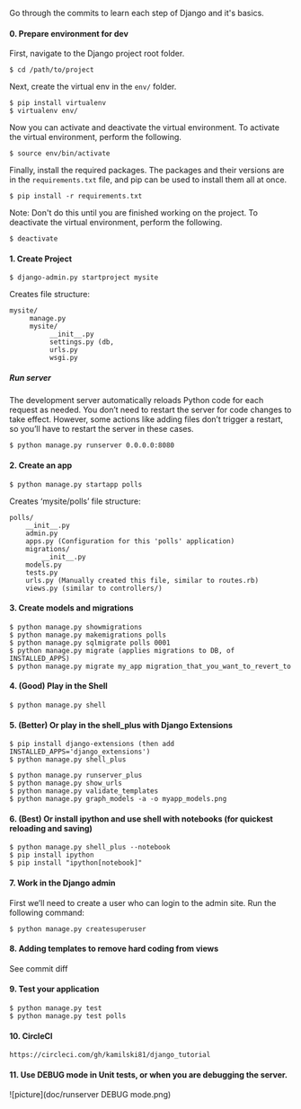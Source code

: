 Go through the commits to learn each step of Django and it's basics. 

#### 0. Prepare environment for dev
First, navigate to the Django project root folder.

```
$ cd /path/to/project
```

Next, create the virtual env in the `env/` folder.

```
$ pip install virtualenv
$ virtualenv env/
```

Now you can activate and deactivate the virtual environment. To activate
the virtual environment, perform the following.

```
$ source env/bin/activate
```

Finally, install the required packages. The packages and their versions are
in the `requirements.txt` file, and pip can be used to install them all
at once.

```
$ pip install -r requirements.txt
```
Note: Don't do this until you are finished working on the project. To
deactivate the virtual environment, perform the following.

```
$ deactivate
```


#### 1.  Create Project
```
$ django-admin.py startproject mysite
```

Creates file structure:
```
mysite/
     manage.py
     mysite/
          __init__.py
          settings.py (db, 
          urls.py
          wsgi.py
```



##### Run server

The development server automatically reloads Python code for each request as needed. You don’t need to restart the server for code changes to take effect. However, some actions like adding files don’t trigger a restart, so you’ll have to restart the server in these cases.

```
$ python manage.py runserver 0.0.0.0:8080
```

#### 2. Create an app 

```
$ python manage.py startapp polls 
```

Creates ‘mysite/polls’ file structure:
```
polls/
    __init__.py
    admin.py
    apps.py (Configuration for this 'polls' application)
    migrations/
        __init__.py
    models.py
    tests.py
    urls.py (Manually created this file, similar to routes.rb)
    views.py (similar to controllers/)
```

#### 3. Create models and migrations

```
$ python manage.py showmigrations
$ python manage.py makemigrations polls
$ python manage.py sqlmigrate polls 0001
$ python manage.py migrate (applies migrations to DB, of INSTALLED_APPS)
$ python manage.py migrate my_app migration_that_you_want_to_revert_to
```

#### 4. (Good) Play in the Shell

```
$ python manage.py shell
```

#### 5. (Better) Or play in the shell_plus with Django Extensions

```
$ pip install django-extensions (then add INSTALLED_APPS='django_extensions')  
$ python manage.py shell_plus

$ python manage.py runserver_plus
$ python manage.py show_urls
$ python manage.py validate_templates
$ python manage.py graph_models -a -o myapp_models.png
```

#### 6. (Best) Or install ipython and use shell with notebooks (for quickest reloading and saving)

```
$ python manage.py shell_plus --notebook
$ pip install ipython
$ pip install "ipython[notebook]"
```

#### 7. Work in the Django admin

First we’ll need to create a user who can login to the admin site. Run the following command:
```
$ python manage.py createsuperuser
```

#### 8. Adding templates to remove hard coding from views
 See commit diff

#### 9. Test your application
```
$ python manage.py test
$ python manage.py test polls
```

#### 10. CircleCI
```
https://circleci.com/gh/kamilski81/django_tutorial
```

#### 11. Use DEBUG mode in Unit tests, or when you are debugging the server.

![picture](doc/runserver DEBUG mode.png)
